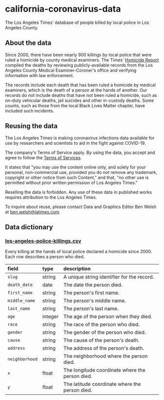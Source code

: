 # california-coronavirus-data

The Los Angeles Times' database of people killed by local police in Los Angeles County.

## About the data

Since 2000, there have been nearly 900 killings by local police that were ruled a homicide by county medical examiners. The Times' [Homicide Report](https://homicide.latimes.com/) compiled the deaths by reviewing publicly-available records from the Los Angeles County Medical Examiner-Coroner's office and verifying information with law enforcement.

The records include each death that has been ruled a homicide by medical examiners, which is the death of a person at the hands of another. Our records do not include deaths that have not been ruled a homicide, such as on-duty vehicular deaths, jail suicides and other in-custody deaths. Some counts, such as those from the local Black Lives Matter chapter, have included such incidents.

## Reusing the data

The Los Angeles Times is making coronavirus infections data available for use by researchers and scientists to aid in the fight against COVID-19.

The company's Terms of Service apply. By using the data, you accept and agree to follow the [Terms of Services](https://www.latimes.com/terms-of-service).

It states that "you may use the content online only, and solely for your personal, non-commercial use, provided you do not remove any trademark, copyright or other notice from such Content," and that, "no other use is permitted without prior written permission of Los Angeles Times."

Reselling the data is forbidden. Any use of these data in published works requires attribution to the Los Angeles Times.

To inquire about reuse, please contact Data and Graphics Editor Ben Welsh at [ben.welsh@latimes.com](mailto:ben.welsh@latimes.com).

## Data dictionary

### [los-angeles-police-killings.csv](./los-angeles-police-killings.csv)

Every killing at the hands of local police declared a homicide since 2000. Each row describes a person who died.


| field          | type    | description                                       |
| :--------------| :------ | :------------------------------------------------ |
| `slug`         | string  | A unique string identifier for the record.        |
| `death_date`   | date    | The date the person died.                         |
| `first_name`   | string  | The person's first name.                          |
| `middle_name`  | string  | The person's middle name.                         |
| `last_name`    | string  | The person's last name.                           |
| `age`          | integer | The age of the person when they died.             |
| `race`         | string  | The race of the person who died.                  |
| `gender`       | string  | The gender of the person who died.                |
| `cause`        | string  | The cause of the person's death.                  |
| `address`      | string  | The address of the person's death.                |
| `neighborhood` | string  | The neighborhood where the person died.           |
| `x`            | float   | The longitude coordinate where the person died.   |
| `y`            | float   | The latitude coordinate where the person died.    |
